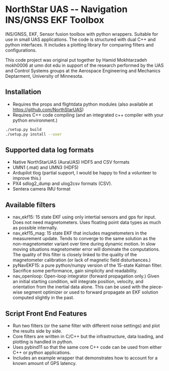 # NorthStar UAS -- Navigation INS/GNSS EKF Toolbox

INS/GNSS, EKF, Sensor fusion toolbox with python wrappers.  Suitable for use in
small UAS applications.  The code is structured with dual C++ and python
interfaces.  It includes a plotting library for comparing filters and
configurations.

This code project was original put together by Hamid Mokhtarzadeh mokh0006 at
umn dot edu in support of the research performed by the UAS and Control Systems
groups at the Aerospace Engineering and Mechanics Deptarment, University of
Minnesota.

## Installation

* Requires the props and flightdata python modules (also available at
  <https://github.com/NorthStarUAS>)
* Requires C++ code compiling (and an integrated c++ compiler with your python
  environment.)

```bash
./setup.py build
./setup.py install --user
```

## Supported data log formats

* Native NorthStarUAS (AuraUAS) HDF5 and CSV formats
* UMN1 (.mat) and UMN3 (HDF5)
* Ardupilot tlog (partial support, I would be happy to find a volunteer to
  improve this.)
* PX4 sdlog2_dump and ulog2csv formats (CSV).
* Sentera camera IMU format

## Available filters

* nav_ekf15: 15 state EKF using only intertial sensors and gps for input.  Does
  not need magnetometers.  Uses floating point data types as much as possible
  internally.
* nav_ekf15_mag: 15 state EKF that includes magnetometers in the measurement
  update.  Tends to converge to the same solution as the non-magnetometer
  variant over time during dynamic motion.  In slow moving situations
  magnetometer error will dominate the computations. The quality of this filter
  is closely linked to the quality of the magnetometer calibration (or lack of
  magnetic field disturbances.)
* pyNavEKF15: a pure python/numpy version of the 15-state Kalman filter.
  Sacrifice some performance, gain simplicity and readability.
* nav_openloop: Open-loop integrator (forward propagation only.) Given an
  initial starting condition, will integrate position, velocity, and orientation
  from the inertial data alone.  This can be used with the piece-wise segment
  optimizer or used to forward propagate an EKF solution computed slightly in
  the past.

## Script Front End Features

* Run two filters (or the same filter with different noise settings) and plot
  the results side by side.
* Core filters are written in C/C++ but the infrastructure, data loading, and
  plotting is handled in python.
* Uses pybind11 so that the same core C++ code can be used from either C++ or
  python applications.
* Includes an example wrapper that demonstrates how to account for a known
  amount of GPS latency.
